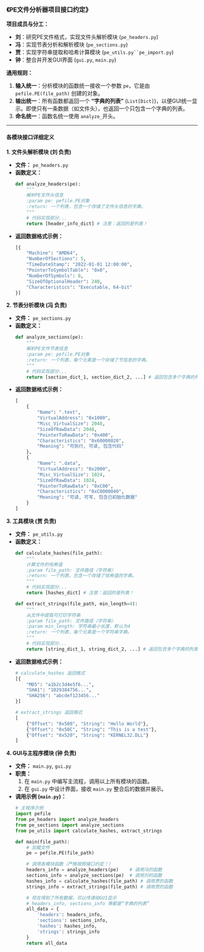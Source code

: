 ### **《PE文件分析器项目接口约定》**

**项目成员与分工：**
*   **刘**：研究PE文件格式，实现文件头解析模块 (`pe_headers.py`)
*   **冯**：实现节表分析和解析模块 (`pe_sections.py`)
*   **贾**：实现字符串提取和哈希计算模块 (`pe_utils.py``pe_import.py`)
*   **钟**：整合并开发GUI界面 (`gui.py`, `main.py`)

**通用规则：**
1.  **输入统一**：分析模块的函数统一接收一个参数 `pe`，它是由 `pefile.PE(file_path)` 创建的对象。
2.  **输出统一**：所有函数都返回一个 **“字典的列表”** (`List[Dict]`)，以便GUI统一显示。即使只有一条数据（如文件头），也返回一个只包含一个字典的列表。
3.  **命名统一**：函数名统一使用 `analyze_`开头。

---

#### **各模块接口详细定义**

**1. 文件头解析模块 (刘 负责)**
*   **文件：** `pe_headers.py`
*   **函数定义：**
    ```python
    def analyze_headers(pe):
        """
        解析PE文件头信息
        :param pe: pefile.PE对象
        :return: 一个列表，包含一个存储了文件头信息的字典。
        """
        # 代码实现部分...
        return [header_info_dict] # 注意：返回的是列表！
    ```
*   **返回数据格式示例：**
    ```python
    [{
        "Machine": "AMD64",
        "NumberOfSections": 5,
        "TimeDateStamp": "2022-01-01 12:00:00",
        "PointerToSymbolTable": "0x0",
        "NumberOfSymbols": 0,
        "SizeOfOptionalHeader": 240,
        "Characteristics": "Executable, 64-bit"
    }]
    ```

**2. 节表分析模块 (冯 负责)**
*   **文件：** `pe_sections.py`
*   **函数定义：**
    ```python
    def analyze_sections(pe):
        """
        解析PE文件节表信息
        :param pe: pefile.PE对象
        :return: 一个列表，每个元素是一个存储了节信息的字典。
        """
        # 代码实现部分...
        return [section_dict_1, section_dict_2, ...] # 返回包含多个字典的列表
    ```
*   **返回数据格式示例：**
    ```python
    [
        {
            "Name": ".text",
            "VirtualAddress": "0x1000",
            "Misc_VirtualSize": 2048,
            "SizeOfRawData": 2048,
            "PointerToRawData": "0x400",
            "Characteristics": "0x60000020",
            "Meaning": "可执行, 可读, 包含代码"
        },
        {
            "Name": ".data",
            "VirtualAddress": "0x2000",
            "Misc_VirtualSize": 1024,
            "SizeOfRawData": 1024,
            "PointerToRawData": "0xC00",
            "Characteristics": "0xC0000040",
            "Meaning": "可读, 可写, 包含已初始化数据"
        }
    ]
    ```

**3. 工具模块 (贾 负责)**
*   **文件：** `pe_utils.py`
*   **函数定义：**
    ```python
    def calculate_hashes(file_path):
        """
        计算文件的哈希值
        :param file_path: 文件路径（字符串）
        :return: 一个列表，包含一个存储了哈希值的字典。
        """
        # 代码实现部分...
        return [hashes_dict] # 注意：返回的是列表！

    def extract_strings(file_path, min_length=4):
        """
        从文件中提取可打印字符串
        :param file_path: 文件路径（字符串）
        :param min_length: 字符串最小长度，默认为4
        :return: 一个列表，每个元素是一个字符串字典。
        """
        # 代码实现部分...
        return [string_dict_1, string_dict_2, ...] # 返回包含多个字典的列表
    ```
*   **返回数据格式示例：**
    ```python
    # calculate_hashes 返回格式
    [{
        "MD5": "a1b2c3d4e5f6...",
        "SHA1": "1029384756...",
        "SHA256": "abcdef123456..."
    }]

    # extract_strings 返回格式
    [
        {"Offset": "0x500", "String": "Hello World"},
        {"Offset": "0x50C", "String": "This is a test"},
        {"Offset": "0x520", "String": "KERNEL32.DLL"}
    ]
    ```

**4. GUI与主程序模块 (钟 负责)**
*   **文件：** `main.py`, `gui.py`
*   **职责：**
    1.  在 `main.py` 中编写主流程，调用以上所有模块的函数。
    2.  在 `gui.py` 中设计界面，接收 `main.py` 整合后的数据并展示。
*   **调用示例 (`main.py`)：**
    ```python
    # 主程序示例
    import pefile
    from pe_headers import analyze_headers
    from pe_sections import analyze_sections
    from pe_utils import calculate_hashes, extract_strings

    def main(file_path):
        # 加载文件
        pe = pefile.PE(file_path)

        # 调用各模块函数（严格按照接口约定！）
        headers_info = analyze_headers(pe)    # 调用冯的函数
        sections_info = analyze_sections(pe)  # 调用刘的函数
        hashes_info = calculate_hashes(file_path) # 调用贾的函数
        strings_info = extract_strings(file_path) # 调用贾的函数

        # 现在得到了所有数据，可以传递给GUI显示
        # headers_info, sections_info 等都是“字典的列表”
        all_data = {
            'headers': headers_info,
            'sections': sections_info,
            'hashes': hashes_info,
            'strings': strings_info
        }
        return all_data

